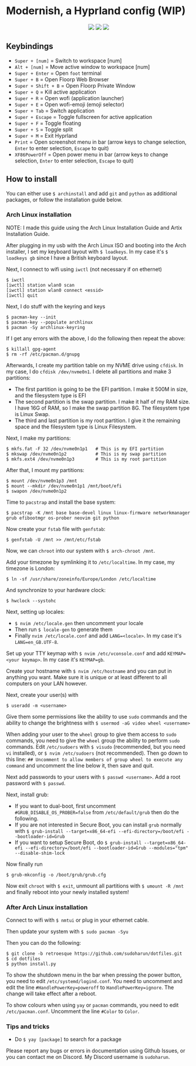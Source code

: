 # Modernish, a Hyprland config (WIP)

<div align="center">
  <img src="./assets/hyprland1.png">
  <img src="./assets/hyprland2.png">
  <img src="./assets/hyprland3.png">
</div>

## Keybindings

- `Super + [num]` = Switch to workspace [num]
- `Alt + [num]` = Move active window to workspace [num]
- `Super + Enter` = Open `foot` terminal
- `Super + B` = Open Floorp Web Browser
- `Super + Shift + B` = Open Floorp Private Window
- `Super + Q` = Kill active application
- `Super + R` = Open wofi (application launcher)
- `Super + E` = Open wofi-emoji (emoji selector)
- `Super + Tab` = Switch application
- `Super + Escape` = Toggle fullscreen for active application
- `Super + F` = Toggle floating
- `Super + S` = Toggle split
- `Super + M` = Exit Hyprland
- `Print` = Open screenshot menu in bar (arrow keys to change selection, `Enter` to enter selection, `Escape` to quit)
- `XF86PowerOff` = Open power menu in bar (arrow keys to change selection, `Enter` to enter selection, `Escape` to quit)

## How to install

You can either use `$ archinstall` and add `git` and `python` as additional packages, or follow the installation guide below.

### Arch Linux installation

NOTE: I made this guide using the Arch Linux Installation Guide and Artix Installation Guide.

After plugging in my usb with the Arch Linux ISO and booting into the Arch installer, I set my keyboard layout with `$ loadkeys`. In my case it's `$ loadkeys gb` since I have a British keyboard layout.

Next, I connect to wifi using `iwctl` (not necessary if on ethernet)
```
$ iwctl
[iwctl] station wlan0 scan
[iwctl] station wlan0 connect <essid>
[iwctl] quit
```

Next, I do stuff with the keyring and keys
```
$ pacman-key --init
$ pacman-key --populate archlinux
$ pacman -Sy archlinux-keyring
```

If I get any errors with the above, I do the following then repeat the above:
```
$ killall gpg-agent
$ rm -rf /etc/pacman.d/gnupg
```

Afterwards, I create my partition table on my NVME drive using `cfdisk`. In my case, I do `cfdisk /dev/nvme0n1`.
I delete all partitions and make 3 partitions:
- The first partition is going to be the EFI partition. I make it 500M in size, and the filesystem type is EFI
- The second partition is the swap partition. I make it half of my RAM size. I have 16G of RAM, so I make the swap partition 8G. The filesystem type is Linux Swap.
- The third and last partition is my root partition. I give it the remaining space and the filesystem type is Linux Filesystem.

Next, I make my partitions:
```
$ mkfs.fat -F 32 /dev/nvme0n1p1   # This is my EFI partition
$ mkswap /dev/nvme0n1p2           # This is my swap partition
$ mkfs.ext4 /dev/nvme0n1p3        # This is my root partition
```

After that, I mount my partitions:
```
$ mount /dev/nvme0n1p3 /mnt
$ mount --mkdir /dev/nvme0n1p1 /mnt/boot/efi
$ swapon /dev/nvme0n1p2
```

Time to `pacstrap` and install the base system:
```
$ pacstrap -K /mnt base base-devel linux linux-firmware networkmanager grub efibootmgr os-prober neovim git python
```

Now create your `fstab` file with `genfstab`:
```
$ genfstab -U /mnt >> /mnt/etc/fstab
```

Now, we can `chroot` into our system with `$ arch-chroot /mnt`.

Add your timezone by symlinking it to `/etc/localtime`. In my case, my timezone is London:
```
$ ln -sf /usr/share/zoneinfo/Europe/London /etc/localtime
```

And synchronize to your hardware clock:
```
$ hwclock --systohc
```

Next, setting up locales:
- `$ nvim /etc/locale.gen` then uncomment your locale
- Then run `$ locale-gen` to generate them
- Finally `nvim /etc/locale.conf` and add `LANG=<locale>`. In my case it's `LANG=en_GB.UTF-8`.

Set up your TTY keymap with `$ nvim /etc/vconsole.conf` and add `KEYMAP=<your keymap>`. In my case it's `KEYMAP=gb`.

Create your hostname with `$ nvim /etc/hostname` and you can put in anything you want. Make sure it is unique or at least different to all computers on your LAN however.

Next, create your user(s) with
```
$ useradd -m <username>
```

Give them some permissions like the ability to use `sudo` commands and the ability to change the brightness with `$ usermod -aG video wheel <username>`

When adding your user to the `wheel` group to give them access to `sudo` commands, you need to give the `wheel` group the ability to perform `sudo` commands. Edit `/etc/sudoers` with `$ visudo` (recommended, but you need `vi` installed), or `$ nvim /etc/sudoers` (not recommended). Then go down to this line: `## Uncomment to allow members of group wheel to execute any command` and uncomment the line below it, then save and quit.

Next add passwords to your users with `$ passwd <username>`. Add a root password with `$ passwd`.

Next, install grub:
- If you want to dual-boot, first uncomment `#GRUB_DISABLE_OS_PROBER=false` from `/etc/default/grub` then do the following.
- If you are not interested in Secure Boot, you can install `grub` normally with ```$ grub-install --target=x86_64-efi --efi-directory=/boot/efi --bootloader-id=Grub```
- If you want to setup Secure Boot, do ```$ grub-install --target=x86_64-efi --efi-directory=/boot/efi --bootloader-id=Grub --modules="tpm" --disable-shim-lock```

Now finally run
```
$ grub-mkconfig -o /boot/grub/grub.cfg
```

Now exit `chroot` with `$ exit`, unmount all partitions with `$ umount -R /mnt` and finally reboot into your newly installed system!

### After Arch Linux installation

Connect to wifi with `$ nmtui` or plug in your ethernet cable.

Then update your system with `$ sudo pacman -Syu`

Then you can do the following:
```
$ git clone -b retroesque https://github.com/sudoharun/dotfiles.git
$ cd dotfiles
$ python install.py
```

To show the shutdown menu in the bar when pressing the power button, you need to edit `/etc/systemd/logind.conf`. You need to uncomment and edit the line `#HandlePowerKey=poweroff` to `HandlePowerKey=ignore`. The change will take effect after a reboot.

To show colours when using `yay` or `pacman` commands, you need to edit `/etc/pacman.conf`. Uncomment the line `#Color` to `Color`.

### Tips and tricks

- Do `$ yay [package]` to search for a package


Please report any bugs or errors in documentation using Github Issues, or you can contact me on Discord. My Discord username is `sudoharun`.
